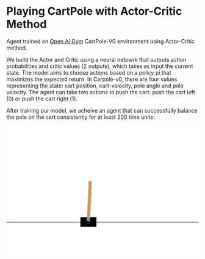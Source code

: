 # Playing CartPole with Actor-Critic Method

Agent trained on [Open AI Gym](https://gym.openai.com/) CartPole-V0 environment using Actor-Critic method.

We build the Actor and Critic using a neural netowrk that outputs action probabilities and critic values (2 outputs),
which takes as input the current state. The model aims to choose actions based on a policy pi that maximizes the expected return.
In Carpole-v0, there are four values representing the state: cart position, cart-velocity, pole angle and pole velocity. The agent can take two actions to push the cart: push the cart left (0) or push the cart right (1).

After training our model, we acheive an agent that can successfully balance the pole on the cart consistently for at least 200 time units:

![pole balancing on cart](cartpole-v0.gif)








